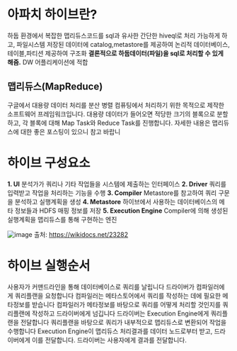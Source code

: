 
# 아파치 하이브란?
하둡 환경에서 복잡한 맵리듀스코드를 sql과 유사한 간단한 hiveql로 처리 가능하게 하고, 파일시스템 저장된 데이터에 catalog,metastore를 제공하여 논리적 데이터베이스,테이블,파티션 제공하여 구조화
**결론적으로 하둡데이터(파일)을 sql로 처리할 수 있게 해줌.**
DW 어플리케이션에 적합


## 맵리듀스(MapReduce)
구글에서 대용량 데이터 처리를 분산 병렬 컴퓨팅에서 처리하기 위한 목적으로 제작한 소프트웨어 프레임워크입니다. 대용량 데이터가 들어오면 적당한 크기의 블록으로 분할하고, 각 블록에 대해 Map Task와 Reduce Task를 진행합니다. 자세한 내용은 맵리듀스에 대한 좋은 포스팅이 있으니 참고 바랍니

# 하이브 구성요소
**1. UI**
  분석가가 쿼리나 기타 작업들을 시스템에 제출하는 인터페이스
**2. Driver**
  쿼리를 입력받고 작업을 처리하는 기능을 수행
**3. Compiler**
  Metastore를 참고하여 쿼리 구문을 분석하고 실행계획을 생성
**4. Metastore**
  하이브에서 사용하는 데이터베이스의 메타 정보들과 HDFS 매핑 정보를 저장
**5. Execution Engine**
  Compiler에 의해 생성된 실행계획을 맵리듀스를 통해 구현하는 엔진
  
![image](https://github.com/user-attachments/assets/760cb2b5-9c0e-4110-b6c0-02e69e8ab1b8)
 출처: https://wikidocs.net/23282  

# 하이브 실행순서
사용자가 커맨드라인을 통해 데이터베이스로 쿼리를 날립니다
드라이버가 컴파일러에게 쿼리플랜을 요청합니다
컴파일러는 메타스토어에서 쿼리를 작성하는 데에 필요한 메타정보를 받습니다
컴파일러가 메타정보를 바탕으로 쿼리를 어떻게 처리할 것인지를 쿼리플랜에 작성하고 드라이버에게 넘깁니다
드라이버는 Execution Engine에게 쿼리플랜을 전달합니다
쿼리플랜을 바탕으로 쿼리가 내부적으로 맵리듀스로 변환되어 작업을 수행합니다
Execution Engine이 맵리듀스 처리결과를 데이터 노드로부터 받고, 드라이버에게 이를 전달합니다.
드라이버는 사용자에게 결과를 전달합니다.
